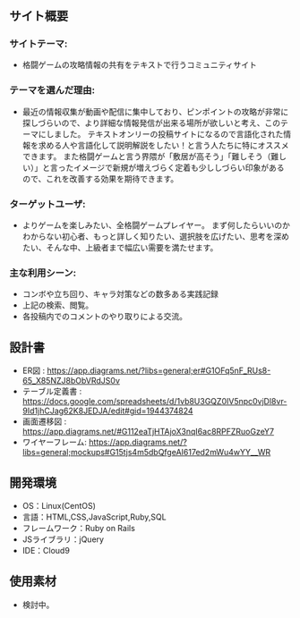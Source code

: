 # <ComboShare>

## サイト概要
### サイトテーマ:
- 格闘ゲームの攻略情報の共有をテキストで行うコミュニティサイト

### テーマを選んだ理由:
- 最近の情報収集が動画や配信に集中しており、ピンポイントの攻略が非常に探しづらいので、より詳細な情報発信が出来る場所が欲しいと考え、このテーマにしました。
  テキストオンリーの投稿サイトになるので言語化された情報を求める人や言語化して説明解説をしたい！と言う人たちに特にオススメできます。
  また格闘ゲームと言う界隈が「敷居が高そう」「難しそう（難しい）」と言ったイメージで新規が増えづらく定着も少ししづらい印象があるので、これを改善する効果を期待できます。

### ターゲットユーザ:
- よりゲームを楽しみたい、全格闘ゲームプレイヤー。
  まず何したらいいのかわからない初心者、もっと詳しく知りたい、選択肢を広げたい、思考を深めたい、そんな中、上級者まで幅広い需要を満たせます。

### 主な利用シーン:
- コンボや立ち回り、キャラ対策などの数多ある実践記録
- 上記の検索、閲覧。
- 各投稿内でのコメントのやり取りによる交流。


## 設計書
- ER図            : https://app.diagrams.net/?libs=general;er#G1OFq5nF_RUs8-65_X85NZJ8bObVRdJS0v
- テーブル定義書  : https://docs.google.com/spreadsheets/d/1vb8U3GQZ0IV5npc0vjDl8vr-9Id1jhCJag62K8JEDJA/edit#gid=1944374824
- 画面遷移図      : https://app.diagrams.net/#G112eaTjHTAjoX3nqI6ac8RPFZRuoGzeY7
- ワイヤーフレーム: https://app.diagrams.net/?libs=general;mockups#G15tjs4m5dbQfgeAI617ed2mWu4wYY__WR

## 開発環境
- OS：Linux(CentOS)
- 言語：HTML,CSS,JavaScript,Ruby,SQL
- フレームワーク：Ruby on Rails
- JSライブラリ：jQuery
- IDE：Cloud9

## 使用素材
- 検討中。
